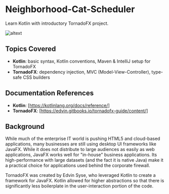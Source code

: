# Neighborhood-Cat-Scheduler
Learn Kotlin with introductory TornadoFX project.

![altext](https://github.com/Kotlin-Thursdays/Neighborhood-Cat-Scheduler/blob/master/cat_scheduler.png)

## Topics Covered
- **Kotlin**: basic syntax, Kotlin conventions, Maven & IntelliJ setup for TornadoFX
- **TornadoFX**: dependency injection, MVC (Model-View-Controller), type-safe CSS builders

## Documentation References
- **Kotlin**: [https://kotlinlang.org/docs/reference/]
- **TornadoFX**: [https://edvin.gitbooks.io/tornadofx-guide/content/]

## Background
While much of the enterprise IT world is pushing HTML5 and cloud-based applications, many businesses are still using desktop UI frameworks like JavaFX. While it does not distribute to large audiences as easily as web applications, JavaFX works well for "in-house" business applications. Its high-performance with large datasets (and the fact it is native Java) make it a practical choice for applications used behind the corporate firewall.

TornadoFX was created by Edvin Syse, who leveraged Kotlin to create a framework for JavaFX.  Kotlin allowed for higher abstractions so that there is significantly less boilerplate in the user-interaction portion of the code.
